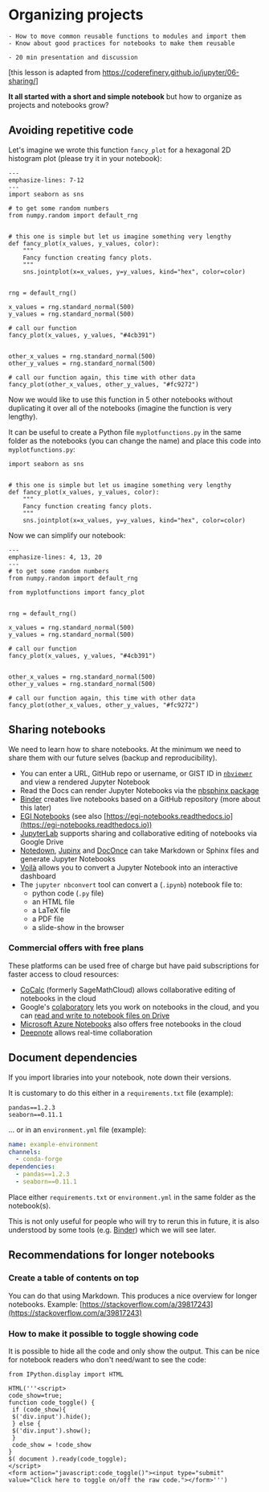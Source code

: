 # Organizing projects

```{objectives}
- How to move common reusable functions to modules and import them
- Know about good practices for notebooks to make them reusable
```

```{instructor-note}
- 20 min presentation and discussion
```

[this lesson is adapted from <https://coderefinery.github.io/jupyter/06-sharing/>]

**It all started with a short and simple notebook** but how to organize as projects and
notebooks grow?


## Avoiding repetitive code

Let's imagine we wrote this function `fancy_plot` for a hexagonal 2D histogram plot
(please try it in your notebook):
```{code-block} python
---
emphasize-lines: 7-12
---
import seaborn as sns

# to get some random numbers
from numpy.random import default_rng


# this one is simple but let us imagine something very lengthy
def fancy_plot(x_values, y_values, color):
    """
    Fancy function creating fancy plots.
    """
    sns.jointplot(x=x_values, y=y_values, kind="hex", color=color)


rng = default_rng()

x_values = rng.standard_normal(500)
y_values = rng.standard_normal(500)

# call our function
fancy_plot(x_values, y_values, "#4cb391")


other_x_values = rng.standard_normal(500)
other_y_values = rng.standard_normal(500)

# call our function again, this time with other data
fancy_plot(other_x_values, other_y_values, "#fc9272")
```

Now we would like to use this function in 5 other notebooks without duplicating
it over all of the notebooks (imagine the function is very lengthy).

It can be useful to create a Python file `myplotfunctions.py` in the same
folder as the notebooks (you can change the name)
and place this code into `myplotfunctions.py`:
```{code-block} python
import seaborn as sns


# this one is simple but let us imagine something very lengthy
def fancy_plot(x_values, y_values, color):
    """
    Fancy function creating fancy plots.
    """
    sns.jointplot(x=x_values, y=y_values, kind="hex", color=color)
```

Now we can simplify our notebook:
```{code-block} python
---
emphasize-lines: 4, 13, 20
---
# to get some random numbers
from numpy.random import default_rng

from myplotfunctions import fancy_plot


rng = default_rng()

x_values = rng.standard_normal(500)
y_values = rng.standard_normal(500)

# call our function
fancy_plot(x_values, y_values, "#4cb391")


other_x_values = rng.standard_normal(500)
other_y_values = rng.standard_normal(500)

# call our function again, this time with other data
fancy_plot(other_x_values, other_y_values, "#fc9272")
```


## Sharing notebooks

We need to learn how to share notebooks. At the minimum we need
to share them with our future selves (backup and reproducibility).

- You can enter a URL, GitHub repo or username, or GIST ID in [`nbviewer`](https://nbviewer.jupyter.org/) and view a rendered Jupyter Notebook
- Read the Docs can render Jupyter Notebooks via the [nbsphinx package](https://nbsphinx.readthedocs.io/)
- [Binder](https://mybinder.org/) creates live notebooks based on a GitHub repository
  (more about this later)
- [EGI Notebooks](https://notebooks.egi.eu) (see also [https://egi-notebooks.readthedocs.io](https://egi-notebooks.readthedocs.io))
- [JupyterLab](https://github.com/jupyterlab/jupyterlab) supports sharing and collaborative editing of notebooks via Google Drive
- [Notedown](https://github.com/aaren/notedown), [Jupinx](https://github.com/QuantEcon/sphinxcontrib-jupyter) and [DocOnce](https://github.com/hplgit/doconce) can take Markdown or Sphinx files and generate Jupyter Notebooks
- [Voilà](https://voila.readthedocs.io/en/stable/) allows you to convert a Jupyter Notebook into an interactive dashboard
- The `jupyter nbconvert` tool can convert a (`.ipynb`) notebook file to:
    - python code (`.py` file)
    - an HTML file
    - a LaTeX file
    - a PDF file
    - a slide-show in the browser


### Commercial offers with free plans

These platforms can be used free of charge but have paid subscriptions for
faster access to cloud resources:

- [CoCalc](https://cocalc.com/) (formerly SageMathCloud) allows collaborative editing of notebooks in the cloud
- Google's [colaboratory](https://colab.research.google.com/) lets you work on notebooks in the cloud, and you can [read and write to notebook files on Drive](https://colab.research.google.com/notebooks/io.ipynb)
- [Microsoft Azure Notebooks](https://notebooks.azure.com/) also offers free notebooks in the cloud
- [Deepnote](https://deepnote.com/) allows real-time collaboration


## Document dependencies

If you import libraries into your notebook, note down their versions.

It is customary to do this either in a `requirements.txt` file (example):
```text
pandas==1.2.3
seaborn==0.11.1
```

... or in an `environment.yml` file (example):
```yaml
name: example-environment
channels:
  - conda-forge
dependencies:
  - pandas==1.2.3
  - seaborn==0.11.1
```

Place either `requirements.txt` or `environment.yml` in the same folder as the notebook(s).

This is not only useful for people who will try to rerun this in future, it is also
understood by some tools (e.g. [Binder](https://mybinder.org/)) which we will see later.


## Recommendations for longer notebooks

### Create a table of contents on top

You can do that using Markdown. This produces a nice overview for longer notebooks.
Example: [https://stackoverflow.com/a/39817243](https://stackoverflow.com/a/39817243)


### How to make it possible to toggle showing code

It is possible to hide all the code and only show the output. This can be nice
for notebook readers who don't need/want to see the code:

```
from IPython.display import HTML

HTML('''<script>
code_show=true;
function code_toggle() {
 if (code_show){
 $('div.input').hide();
 } else {
 $('div.input').show();
 }
 code_show = !code_show
}
$( document ).ready(code_toggle);
</script>
<form action="javascript:code_toggle()"><input type="submit" value="Click here to toggle on/off the raw code."></form>''')
```
